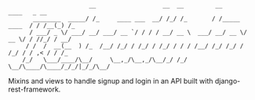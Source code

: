 ```
                       __                   __  __         __              ____   _ __
       ________  _____/ /_     ____ ___  __/ /_/ /_       / /_____  ____  / / /__(_) /_
      / ___/ _ \/ ___/ __/ ___/ __ `/ / / / __/ __ \  ___/ __/ __ \/ __ \/ / //_/ / __/
     / /  /  __(__  ) /_  /__/ /_/ / /_/ / /_/ / / / /__/ /_/ /_/ / /_/ / / ,< / / /_
    /_/   \___/____/\__/     \__,_/\__,_/\__/_/ /_/     \__/\____/\____/_/_/|_/_/\__/

```

Mixins and views to handle signup and login in an API built with
django-rest-framework.

